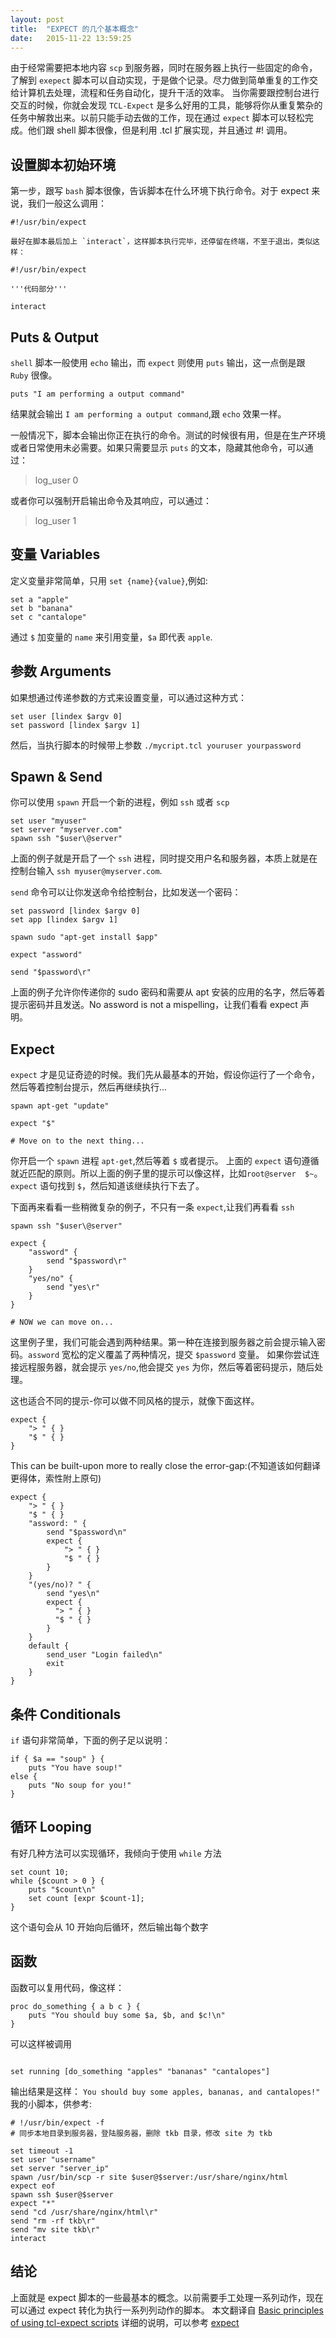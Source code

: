 ```yaml
---
layout: post
title:  "EXPECT 的几个基本概念"
date:   2015-11-22 13:59:25
---
```


由于经常需要把本地内容 `scp` 到服务器，同时在服务器上执行一些固定的命令，了解到 `exepect` 脚本可以自动实现，于是做个记录。尽力做到简单重复的工作交给计算机去处理，流程和任务自动化，提升干活的效率。
当你需要跟控制台进行交互的时候，你就会发现 `TCL-Expect` 是多么好用的工具，能够将你从重复繁杂的任务中解救出来。以前只能手动去做的工作，现在通过 `expect` 脚本可以轻松完成。他们跟 shell 脚本很像，但是利用 .tcl 扩展实现，并且通过 #! 调用。

## 设置脚本初始环境
第一步，跟写 `bash` 脚本很像，告诉脚本在什么环境下执行命令。对于 expect 来说，我们一般这么调用：

```
#!/usr/bin/expect

最好在脚本最后加上 `interact`，这样脚本执行完毕，还停留在终端，不至于退出，类似这样：

#!/usr/bin/expect

'''代码部分'''

interact
```

## Puts & Output
`shell` 脚本一般使用 `echo` 输出，而 `expect` 则使用 `puts` 输出，这一点倒是跟 `Ruby` 很像。

`puts "I am performing a output command"`

结果就会输出 `I am performing a output command`,跟 `echo` 效果一样。

一般情况下，脚本会输出你正在执行的命令。测试的时候很有用，但是在生产环境或者日常使用未必需要。如果只需要显示 `puts` 的文本，隐藏其他命令，可以通过：
>log_user 0

或者你可以强制开启输出命令及其响应，可以通过：
>log_user 1

## 变量 Variables
定义变量非常简单，只用 `set {name}{value}`,例如:

```
set a "apple"
set b "banana"
set c "cantalope"
```
通过 `$` 加变量的 `name` 来引用变量，`$a` 即代表 `apple`.

## 参数 Arguments
如果想通过传递参数的方式来设置变量，可以通过这种方式：

```
set user [lindex $argv 0]
set password [lindex $argv 1]
```
然后，当执行脚本的时候带上参数
`./mycript.tcl youruser yourpassword`

## Spawn & Send
你可以使用 `spawn` 开启一个新的进程，例如 `ssh` 或者 `scp`

```
set user "myuser"
set server "myserver.com"
spawn ssh "$user\@server"
```
上面的例子就是开启了一个 `ssh` 进程，同时提交用户名和服务器，本质上就是在控制台输入 `ssh myuser@myserver.com`.

`send` 命令可以让你发送命令给控制台，比如发送一个密码：

```
set password [lindex $argv 0]
set app [lindex $argv 1]

spawn sudo "apt-get install $app"

expect "assword"

send "$password\r"
```

上面的例子允许你传递你的 sudo 密码和需要从 apt 安装的应用的名字，然后等着提示密码并且发送。No assword is not a mispelling，让我们看看 expect 声明。

## Expect
`expect` 才是见证奇迹的时候。我们先从最基本的开始，假设你运行了一个命令，然后等着控制台提示，然后再继续执行...

```
spawn apt-get "update"

expect "$"

# Move on to the next thing...
```

你开启一个 `spawn` 进程 `apt-get`,然后等着 `$` 或者提示。
上面的 `expect` 语句遵循就近匹配的原则。所以上面的例子里的提示可以像这样，比如`root@server  $~`。`expect` 语句找到 `$`，然后知道该继续执行下去了。

下面再来看看一些稍微复杂的例子，不只有一条 `expect`,让我们再看看 `ssh`

```
spawn ssh "$user\@server"

expect {
    "assword" {
        send "$password\r"
    }
    "yes/no" {
        send "yes\r"
    }
}

# NOW we can move on...
```

这里例子里，我们可能会遇到两种结果。第一种在连接到服务器之前会提示输入密码。`assword` 宽松的定义覆盖了两种情况，提交 `$password` 变量。
如果你尝试连接远程服务器，就会提示 `yes/no`,他会提交 `yes` 为你，然后等着密码提示，随后处理。

这也适合不同的提示-你可以做不同风格的提示，就像下面这样。

```
expect {
    "> " { }
    "$ " { }
}
```

This can be built-upon more to really close the error-gap:(不知道该如何翻译更得体，索性附上原句)

```
expect {
    "> " { }
    "$ " { }
    "assword: " { 
        send "$password\n" 
        expect {
            "> " { }
            "$ " { }
        }
    }
    "(yes/no)? " { 
        send "yes\n"
        expect {
          "> " { }
          "$ " { }
        }
    }
    default {
        send_user "Login failed\n"
        exit
    }
}
```

## 条件 Conditionals
`if` 语句非常简单，下面的例子足以说明：

```
if { $a == "soup" } {
    puts "You have soup!"
else {
    puts "No soup for you!"
}
```

## 循环 Looping
有好几种方法可以实现循环，我倾向于使用 `while` 方法

```
set count 10;
while {$count > 0 } {
    puts "$count\n"
    set count [expr $count-1];
}
```

这个语句会从 10 开始向后循环，然后输出每个数字

## 函数
函数可以复用代码，像这样：

```
proc do_something { a b c } {
    puts "You should buy some $a, $b, and $c!\n"
}
```
可以这样被调用

```

set running [do_something "apples" "bananas" "cantalopes"]

```

输出结果是这样：
`You should buy some apples, bananas, and cantalopes!"
`
我的小脚本，供参考:

```
# !/usr/bin/expect -f
# 同步本地目录到服务器，登陆服务器，删除 tkb 目录，修改 site 为 tkb

set timeout -1
set user "username"
set server "server_ip"
spawn /usr/bin/scp -r site $user@$server:/usr/share/nginx/html
expect eof
spawn ssh $user@$server
expect "*"
send "cd /usr/share/nginx/html\r"
send "rm -rf tkb\r"
send "mv site tkb\r"
interact
```
## 结论
上面就是 expect 脚本的一些最基本的概念。以前需要手工处理一系列动作，现在可以通过 expect 转化为执行一系列列动作的脚本。
本文翻译自 [Basic principles of using tcl-expect scripts](https://gist.github.com/Fluidbyte/6294378)
详细的说明，可以参考 [expect](http://www.tcl.tk/man/expect5.31/expect.1.html)
